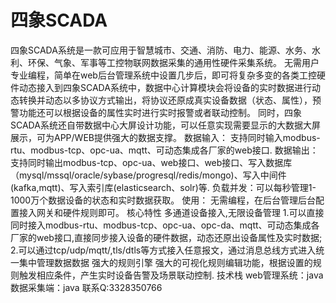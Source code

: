 # 四象SCADA
四象SCADA系统是一款可应用于智慧城市、交通、消防、电力、能源、水务、水利、环保、气象、军事等工控物联网数据采集的通用性硬件采集系统。 无需用户专业编程，简单在web后台管理系统中设置几步后，即可将复杂多变的各类工控硬件动态接入到四象SCADA系统中，数据中心计算模块会将设备的实时数据进行动态转换并动态以多协议方式输出，将协议还原成真实设备数据（状态、属性），预警功能还可以根据设备的属性实时进行实时报警或者联动控制。 同时，四象SCADA系统还自带数据中心大屏设计功能，可以任意实现需要显示的大数据大屏展示，可为APP/WEB提供强大的数据支撑。  数据输入： 支持同时输入modbus-rtu、modbus-tcp、opc-ua、mqtt、可动态集成各厂家的web接口.  数据输出： 支持同时输出modbus-tcp、opc-ua、web接口、web接口、写入数据库（mysql/mssql/oracle/sybase/progresql/redis/mongo)、写入中间件(kafka,mqtt)、写入索引库(elasticsearch、solr)等.  负载并发：可以每秒管理1-1000万个数据设备的状态和实时数据获取。  使用： 无需编程，在后台管理后台配置接入网关和硬件规则即可。  核心特性 多通道设备接入,无限设备管理 1.可以直接同时接入modbus-rtu、modbus-tcp、opc-ua、opc-da、mqtt、可动态集成各厂家的web接口,直接同步接入设备的硬件数据，动态还原出设备属性及实时数据; 2.可以通过tcp/udp/mqtt/,tls/dtls等方式接入任意报文，通过消息总线方式进入统一集中管理数据数据  强大的规则引擎 强大的可视化规则编辑功能，根据设置的规则触发相应条件，产生实时设备告警及场景联动控制.  技术栈 web管理系统：java 数据采集端：java  联系Q:3328350766
